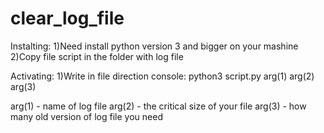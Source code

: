 # clear_log_file


Instalting:
1)Need install python version 3 and bigger on your mashine
2)Copy file script in the folder with log file

Activating:
1)Write in file direction console:
    python3 script.py arg(1) arg(2) arg(3)

arg(1) - name of log file
arg(2) - the critical size of your file
arg(3) - how many old version of log file you need 